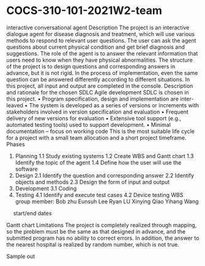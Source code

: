 # COCS-310-101-2021W2-team
interactive conversational agent
Description
The project is an interactive dialogue agent for disease diagnosis and treatment, which will use various methods to respond to relevant user questions. The user can ask the agent questions about current physical condition and get brief diagnosis and suggestions. The role of the agent is to answer the relevant information that users need to know when they have physical abnormalities.
The structure of the project is to design questions and corresponding answers in advance, but it is not rigid. In the process of implementation, even the same question can be answered differently according to different situations. In this project, all input and output are completed in the console.
Description and rationale for the chosen SDLC
Agile development SDLC is chosen in this project.
• Program specification, design and implementation are inter-leaved
• The system is developed as a series of versions or increments with stakeholders involved in version specification and evaluation
• Frequent delivery of new versions for evaluation
• Extensive tool support (e.g., automated testing tools) used to support development.
• Minimal documentation – focus on working code
This is the most suitable life cycle for a project with a small team allocation and a short project timeframe.
Phases
1. Planning
1.1 Study existing systems
1.2 Create WBS and Gantt chart
1.3 Identify the topic of the agent
1.4 Define how the user will use the software
2. Design
2.1 Identify the question and corresponding answer
2.2 Identify objects and methods
2.3 Design the form of input and output
3. Development
3.1 Coding
4. Testing
4.1 Identify and execute test cases
4.2 Device testing
WBS
group member: 
Bob zhu
Eunsuh Lee
Ryan LU
Xinying Qiao
Yihang Wang

 
 
start/end dates
  

Gantt chart 
Limitations
The project is completely realized through mapping, so the problem must be the same as that designed in advance, and the submitted program has no ability to correct errors.
In addition, the answer to the nearest hospital is realized by random number, which is not true.
 

Sample out
 
 
